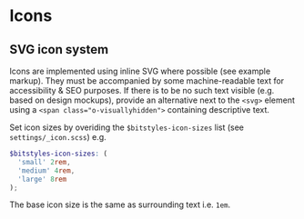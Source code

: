 # Icons

## SVG icon system

Icons are implemented using inline SVG where possible (see example markup). They must be accompanied by some machine-readable text for accessibility & SEO purposes. If there is to be no such text visible (e.g. based on design mockups), provide an alternative next to the `<svg>` element using a `<span class="o-visuallyhidden">` containing descriptive text.

Set icon sizes by overiding the `$bitstyles-icon-sizes` list (see `settings/_icon.scss`) e.g.

```scss
$bitstyles-icon-sizes: (
  'small' 2rem,
  'medium' 4rem,
  'large' 8rem
);
```

The base icon size is the same as surrounding text i.e. `1em`.
